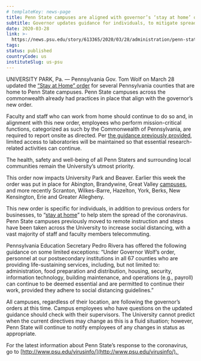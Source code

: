 ```yaml
---
# templateKey: news-page
title: Penn State campuses are aligned with governor’s ‘stay at home’ order
subtitle: Governor updates guidance for individuals, to mitigate spread of COVID-19
date: 2020-03-28
link: >-
  https://news.psu.edu/story/613365/2020/03/28/administration/penn-state-campuses-are-aligned-governor%E2%80%99s-%E2%80%98stay-home%E2%80%99-order
tags:
status: published
countryCode: us
instituteSlug: us-psu
---
```

<div class="field field-name-body field-type-text-with-summary field-label-hidden">

<div class="field-items">

<div class="field-item even" property="content:encoded">

UNIVERSITY PARK, Pa. — Pennsylvania Gov. Tom Wolf on March 28 updated the [“Stay at Home” order](https://www.governor.pa.gov/newsroom/governor-wolf-and-health-secretary-expand-stay-at-home-order-to-beaver-centre-and-washington-counties-to-mitigate-spread-of-covid-19-counties-now-total-22/) for several Pennsylvania counties that are home to Penn State campuses. Penn State campuses across the commonwealth already had practices in place that align with the governor’s new order.

Faculty and staff who can work from home should continue to do so and, in alignment with this new order, employees who perform mission-critical functions, categorized as such by the Commonwealth of Pennsylvania, are required to report onsite as directed. Per [the guidance previously provided](https://news.psu.edu/story/612429/2020/03/20/research/penn-state-research-labs-asked-reduce-activity-march-24), limited access to laboratories will be maintained so that essential research-related activities can continue.

The health, safety and well-being of all Penn Staters and surrounding local communities remain the University’s utmost priority.

This order now impacts University Park and Beaver. Earlier this week the order was put in place for Abington, Brandywine, Great Valley [campuses](https://news.psu.edu/story/613141/2020/03/25/status-update-abington-brandywine-and-great-valley-campuses), and more recently Scranton, Wilkes-Barre, Hazelton, York, Berks, New Kensington, Erie and Greater Allegheny.

This new order is specific for individuals, in addition to previous orders for businesses, to “[stay at home](https://www.governor.pa.gov/wp-content/uploads/2020/03/03.23.20-Stay-At-Home-Order-Guidance.pdf)” to help stem the spread of the coronavirus. Penn State campuses previously moved to remote instruction and steps have been taken across the University to increase social distancing, with a vast majority of staff and faculty members telecommuting.

Pennsylvania Education Secretary Pedro Rivera has offered the following guidance on some limited exceptions: “Under Governor Wolf’s order, personnel at our postsecondary institutions in all 67 counties who are providing life-sustaining services, including, but not limited to: administration, food preparation and distribution, housing, security, information technology, building maintenance, and operations (e.g., payroll) can continue to be deemed essential and are permitted to continue their work, provided they adhere to social distancing guidelines.”

All campuses, regardless of their location, are following the governor’s orders at this time. Campus employees who have questions on the updated guidance should check with their supervisors. The University cannot predict when the current directives may change as this is a fluid situation; however, Penn State will continue to notify employees of any changes in status as appropriate. 

For the latest information about Penn State’s response to the coronavirus, go to [http://www.psu.edu/virusinfo/](http://www.psu.edu/virusinfo/). 

</div>

</div>

</div>
